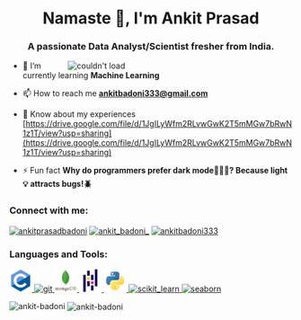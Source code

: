 <h1 align="center">Namaste 🙏, I'm Ankit Prasad</h1>
<h3 align="center">A passionate Data Analyst/Scientist fresher from India.</h3>
<img align="right" alt="couldn't load" width="400" src="https://miro.medium.com/v2/resize:fit:1400/0*H4cHks1eEdrW7Zlz.gif">

- 🌱 I’m currently learning **Machine Learning**

- 📫 How to reach me **ankitbadoni333@gmail.com**

- 📄 Know about my experiences [https://drive.google.com/file/d/1JgILyWfm2RLvwGwK2T5mMGw7bRwN1z1T/view?usp=sharing](https://drive.google.com/file/d/1JgILyWfm2RLvwGwK2T5mMGw7bRwN1z1T/view?usp=sharing)

- ⚡ Fun fact **Why do programmers prefer dark mode👨🏽‍💻? Because light💡 attracts bugs!🪲**

<h3 align="left">Connect with me:</h3>
<p align="left">
<a href="https://kaggle.com/ankitprasadbadoni" target="blank"><img align="center" src="https://raw.githubusercontent.com/rahuldkjain/github-profile-readme-generator/master/src/images/icons/Social/kaggle.svg" alt="ankitprasadbadoni" height="30" width="40" /></a>
<a href="https://instagram.com/ankit_badoni_" target="blank"><img align="center" src="https://raw.githubusercontent.com/rahuldkjain/github-profile-readme-generator/master/src/images/icons/Social/instagram.svg" alt="ankit_badoni_" height="30" width="40" /></a>
<a href="https://www.hackerrank.com/ankitbadoni333" target="blank"><img align="center" src="https://raw.githubusercontent.com/rahuldkjain/github-profile-readme-generator/master/src/images/icons/Social/hackerrank.svg" alt="ankitbadoni333" height="30" width="40" /></a>
</p>

<h3 align="left">Languages and Tools:</h3>
<p align="left"> <a href="https://www.cprogramming.com/" target="_blank" rel="noreferrer"> <img src="https://raw.githubusercontent.com/devicons/devicon/master/icons/c/c-original.svg" alt="c" width="40" height="40"/> </a> <a href="https://git-scm.com/" target="_blank" rel="noreferrer"> <img src="https://www.vectorlogo.zone/logos/git-scm/git-scm-icon.svg" alt="git" width="40" height="40"/> </a> <a href="https://www.mongodb.com/" target="_blank" rel="noreferrer"> <img src="https://raw.githubusercontent.com/devicons/devicon/master/icons/mongodb/mongodb-original-wordmark.svg" alt="mongodb" width="40" height="40"/> </a> <a href="https://pandas.pydata.org/" target="_blank" rel="noreferrer"> <img src="https://raw.githubusercontent.com/devicons/devicon/2ae2a900d2f041da66e950e4d48052658d850630/icons/pandas/pandas-original.svg" alt="pandas" width="40" height="40"/> </a> <a href="https://www.python.org" target="_blank" rel="noreferrer"> <img src="https://raw.githubusercontent.com/devicons/devicon/master/icons/python/python-original.svg" alt="python" width="40" height="40"/> </a> <a href="https://scikit-learn.org/" target="_blank" rel="noreferrer"> <img src="https://upload.wikimedia.org/wikipedia/commons/0/05/Scikit_learn_logo_small.svg" alt="scikit_learn" width="40" height="40"/> </a> <a href="https://seaborn.pydata.org/" target="_blank" rel="noreferrer"> <img src="https://seaborn.pydata.org/_images/logo-mark-lightbg.svg" alt="seaborn" width="40" height="40"/> </a> </p>

<p><img align="left" src="https://github-readme-stats.vercel.app/api/top-langs?username=ankit-badoni&show_icons=true&locale=en&layout=compact" alt="ankit-badoni" /></p>

<p>&nbsp;<img align="center" src="https://github-readme-stats.vercel.app/api?username=ankit-badoni&show_icons=true&locale=en" alt="ankit-badoni" /></p>
